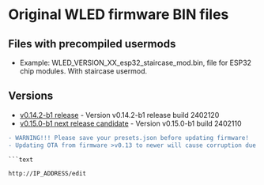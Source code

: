 # Original WLED firmware BIN files

## Files with precompiled usermods

- Example: WLED_VERSION_XX_esp32_staircase_mod.bin, file for ESP32 chip modules. With staircase usermod.

## Versions

- [v0.14.2-b1 release](https://github.com/srg74/WLED-wemos-shield/tree/master/resources/Firmware/@Aircoookie/Latest) - Version v0.14.2-b1 release build 2402120
- [v0.15.0-b1 next release candidate](https://github.com/srg74/WLED-wemos-shield/tree/master/resources/Firmware/@Aircoookie/Dev/0.15.0-b1) - Version v0.15.0-b1 build 2402110

```diff
- WARNING!!! Please save your presets.json before updating firmware!
- Updating OTA from firmware >v0.13 to newer will cause corruption due to difference in firmware structure. Please erase flash memory before uploading new firmware.

```text

http://IP_ADDRESS/edit

```
